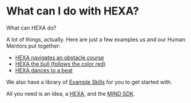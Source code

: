 # What can I do with HEXA?

What can HEXA do?

A lot of things, actually. Here are just a few examples us and our Human Mentors put together:

* [HEXA navigates an obstacle course](https://www.youtube.com/watch?v=5OQrAyfnBBo)
* [HEXA the bull \(follows the color red\)](https://www.youtube.com/watch?v=N1Ybisn04so)
* [HEXA dances to a beat](https://www.youtube.com/watch?v=PBaB7I-Baa8)

We also have a library of [Example Skills](/Development/exampleskills.md) for you to get started with.

All you need is an idea, a [HEXA](http://www.vincross.com/hexa), and the [MIND SDK](/Introduction/mindsdk.md).

